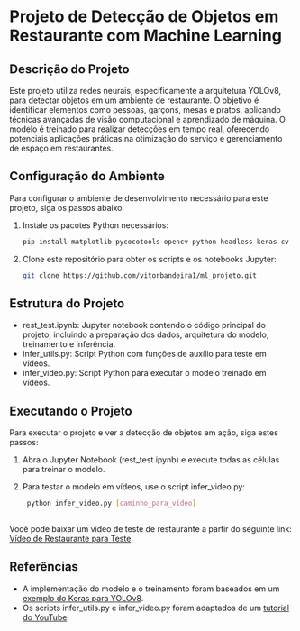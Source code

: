 # Projeto de Detecção de Objetos em Restaurante com Machine Learning

## Descrição do Projeto
Este projeto utiliza redes neurais, especificamente a arquitetura YOLOv8, para detectar objetos em um ambiente de restaurante. O objetivo é identificar elementos como pessoas, garçons, mesas e pratos, aplicando técnicas avançadas de visão computacional e aprendizado de máquina. O modelo é treinado para realizar detecções em tempo real, oferecendo potenciais aplicações práticas na otimização do serviço e gerenciamento de espaço em restaurantes.

## Configuração do Ambiente
Para configurar o ambiente de desenvolvimento necessário para este projeto, siga os passos abaixo:

1. Instale os pacotes Python necessários:
   ```bash
   pip install matplotlib pycocotools opencv-python-headless keras-cv keras-core

2. Clone este repositório para obter os scripts e os notebooks Jupyter:
   ```bash
   git clone https://github.com/vitorbandeira1/ml_projeto.git

## Estrutura do Projeto
- rest_test.ipynb: Jupyter notebook contendo o código principal do projeto, incluindo a preparação dos dados, arquitetura do modelo, treinamento e inferência.
- infer_utils.py: Script Python com funções de auxílio para teste em vídeos.
- infer_video.py: Script Python para executar o modelo treinado em vídeos.

## Executando o Projeto
Para executar o projeto e ver a detecção de objetos em ação, siga estes passos:

1. Abra o Jupyter Notebook (rest_test.ipynb) e execute todas as células para treinar o modelo.
    
2. Para testar o modelo em vídeos, use o script infer_video.py:
   ```bash
    python infer_video.py [caminho_para_vídeo]
    
Você pode baixar um vídeo de teste de restaurante a partir do seguinte link: [Vídeo de Restaurante para Teste](https://drive.google.com/file/d/1YkEiQyWL1E3QSmfdNmESihPA0JAwWDYV/view)

## Referências
- A implementação do modelo e o treinamento foram baseados em um [exemplo do Keras para YOLOv8](https://keras.io/examples/vision/yolov8/).
- Os scripts infer_utils.py e infer_video.py foram adaptados de um [tutorial do YouTube](https://www.youtube.com/watch?v=vCT5rFrERaI&t=11s).
